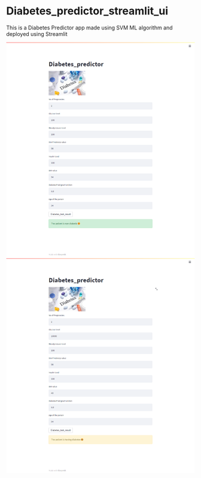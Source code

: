 # Diabetes_predictor_streamlit_ui
This is a Diabetes Predictor app made using SVM ML algorithm and deployed using Streamlit


![alt](diabetes_photo1.png)
![alt](diabetes_photo2.png)
